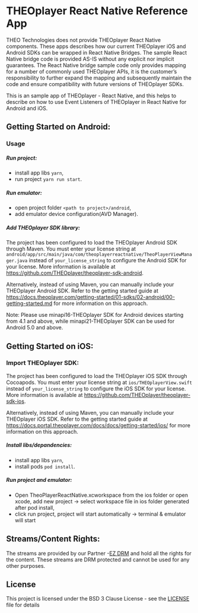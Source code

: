 # THEOplayer React Native Reference App

THEO Technologies does not provide THEOplayer React Native components. These apps describes how our current THEOplayer iOS and Android SDKs can be wrapped in React Native Bridges. The sample React Native bridge code is provided AS-IS without any explicit nor implicit guarantees. The React Native bridge sample code only provides mapping for a number of commonly used THEOplayer APIs, it is the customer’s responsibility to further expand the mapping and subsequently maintain the code and ensure compatibility with future versions of THEOplayer SDKs.

This is an sample app of THEOplayer - React Native, and this helps to describe on how to use Event Listeners of THEOplayer in React Native for Android and iOS.

## Getting Started on Android:
### Usage
##### Run project:
- install app libs `yarn`,
- run project `yarn run start`.

##### Run emulator:
- open project folder `<path to project>/android`,
- add emulator device configuration(AVD Manager).

##### Add THEOplayer SDK library:

The project has been configured to load the THEOplayer Android SDK through Maven.
You must enter your license string at `android/app/src/main/java/com/theoplayerreactnative/TheoPlayerViewManager.java` instead of `your_license_string` to configure the Android SDK for your license.
More information is available at https://github.com/THEOplayer/theoplayer-sdk-android.

Alternatively, instead of using Maven, you can manually include your THEOplayer Android SDK.
Refer to the getting started guide at https://docs.theoplayer.com/getting-started/01-sdks/02-android/00-getting-started.md for more information on this approach.

Note: Please use minapi16-THEOplayer SDK for Android devices starting from 4.1 and above, while minapi21-THEOplayer SDK can be used for Android 5.0 and above.

## Getting Started on iOS:

### Import THEOplayer SDK:

The project has been configured to load the THEOplayer iOS SDK through Cocoapods.
You must enter your license string at `ios/THEOplayerView.swift` instead of `your_license_string` to configure the iOS SDK for your license.
More information is available at https://github.com/THEOplayer/theoplayer-sdk-ios.

Alternatively, instead of using Maven, you can manually include your THEOplayer iOS SDK.
Refer to the getting started guide at https://docs.portal.theoplayer.com/docs/docs/getting-started/ios/ for more information on this approach.

##### Install libs/depandencies:
- install app libs `yarn`,
- install pods `pod install`.

##### Run project and emulator:
- Open TheoPlayerReactNative.xcworkspace from the ios folder or open xcode, add new project -> select workspace file in ios folder generated after pod install,
- click run project, project will start automatically -> terminal & emulator will start

## Streams/Content Rights:
The streams are provided by our Partner -[EZ DRM](https://ezdrm.com/) and hold all the rights for the content. These streams are DRM protected and cannot be used for any other purposes.

## License
This project is licensed under the BSD 3 Clause License - see the [LICENSE ](../LICENSE) file for details

